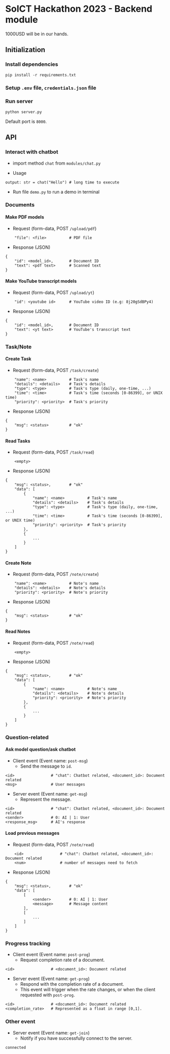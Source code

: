 # SoICT Hackathon 2023 - Backend module
1000USD will be in our hands.

## Initialization

### Install dependencies
```
pip install -r requirements.txt
```

### Setup `.env` file, `credentials.json` file

### Run server
```
python server.py
```
Default port is `8000`.

## API

### Interact with chatbot

- import method `chat` from `modules/chat.py`

- Usage
```
output: str = chat("Hello") # long time to execute
```

- Run file `demo.py` to run a demo in terminal

### Documents
#### Make PDF models
- Request (form-data, POST `/upload/pdf`)
```
    "file": <file>          # PDF file
```
- Response (JSON)
```
{
    "id": <model_id>,       # Document ID
    "text": <pdf text>      # Scanned text 
}
```

#### Make YouTube transcript models
- Request (form-data, POST `/upload/yt`)
```
    "id": <youtube id>      # YouTube video ID (e.g: 8j20gSdBPy4)
```
- Response (JSON)
```
{
    "id": <model_id>,       # Document ID
    "text": <yt text>       # YouTube's transcript text
}
```

### Task/Note
#### Create Task
- Request (form-data, POST `/task/create`)
```
    "name": <name>          # Task's name
    "details": <details>    # Task's details
    "type": <type>          # Task's type (daily, one-time, ...)
    "time": <time>          # Task's time (seconds [0-86399], or UNIX time)
    "priority": <priority>  # Task's priority
```
- Response (JSON)
```
{
    "msg": <status>         # "ok"
}
```
#### Read Tasks
- Request (form-data, POST `/task/read`)
```
    <empty>
```
- Response (JSON)
```
{
    "msg": <status>,        # "ok"
    "data": [
        {
            "name": <name>          # Task's name
            "details": <details>    # Task's details
            "type": <type>          # Task's type (daily, one-time, ...)
            "time": <time>          # Task's time (seconds [0-86399], or UNIX time)
            "priority": <priority>  # Task's priority
        },
        {
            ...
        }
    ]
}
```

#### Create Note
- Request (form-data, POST `/note/create`)
```
    "name": <name>          # Note's name
    "details": <details>    # Note's details
    "priority": <priority>  # Note's priority
```
- Response (JSON)
```
{
    "msg": <status>         # "ok"
}
```
#### Read Notes
- Request (form-data, POST `/note/read`)
```
    <empty>
```
- Response (JSON)
```
{
    "msg": <status>,        # "ok"
    "data": [
        {
            "name": <name>          # Note's name
            "details": <details>    # Note's details
            "priority": <priority>  # Note's priority
        },
        {
            ...
        }
    ]
}
```

### Question-related
#### Ask model question/ask chatbot
- Client event (Event name: `post-msg`)
    + Send the message to `id`.
```
<id>                # "chat": Chatbot related, <document_id>: Document related
<msg>               # User messages
```

- Server event (Event name: `get-msg`)
    + Represent the message.
```
<id>                # "chat": Chatbot related, <document_id>: Document related
<sender>            # 0: AI | 1: User
<response_msg>      # AI's response
```

#### Load previous messages
- Request (form-data, POST `/note/read`)
```
    <id>                # "chat": Chatbot related, <document_id>: Document related
    <num>               # number of messages need to fetch
```
- Response (JSON)
```
{
    "msg": <status>,        # "ok"
    "data": [
        [
            <sender>        # 0: AI | 1: User
            <message>       # Message content
        ],
        [
            ...
        ]
    ]
}
```
### Progress tracking
- Client event (Event name: `post-prog`)
    + Request completion rate of a document.
```
<id>                # <document_id>: Document related
```

- Server event (Event name: `get-prog`)
    + Respond with the completion rate of a document.
    + This event will trigger when the rate changes, or when the client requested with `post-prog`.
```
<id>                # <document_id>: Document related
<completion_rate>   # Represented as a float in range [0,1].
```

### Other event
- Server event (Event name: `get-join`)
    + Notify if you have successfully connect to the server.
```
connected
```